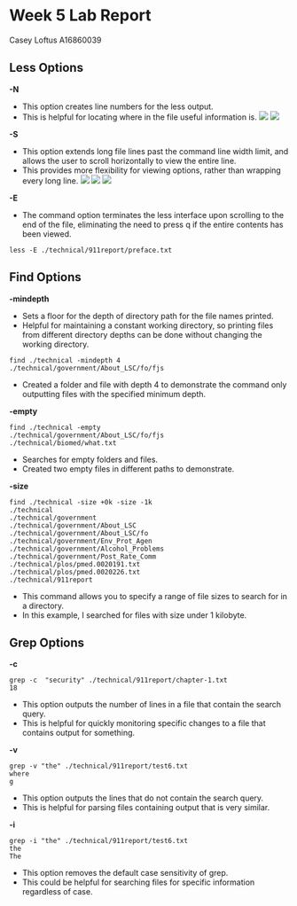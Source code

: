 # Week 5 Lab Report
Casey Loftus
A16860039

## Less Options

**-N**
* This option creates line numbers for the less output. 
* This is helpful for locating where in the file useful information is. 
![](https://user-images.githubusercontent.com/114450184/199063766-76ff22b1-f834-4f73-b9e8-93183726c336.png)
![](https://user-images.githubusercontent.com/114450184/199063862-98000ad2-3e94-4926-8b93-5df4cbd821c8.png)

**-S**
* This option extends long file lines past the command line width limit, and allows the user to scroll horizontally to view the entire line. 
* This provides more flexibility for viewing options, rather than wrapping every long line.
![](https://user-images.githubusercontent.com/114450184/199064616-341e369b-d245-4fc0-a995-593f1e470005.png)
![](https://user-images.githubusercontent.com/114450184/199064676-88b296d7-eb7c-4cd2-b433-f609b45c1eb5.png)
![](https://user-images.githubusercontent.com/114450184/199064703-579c19a9-4bcb-42f9-9b30-12d017cd36fd.png)

**-E**
* The command option terminates the less interface upon scrolling to the end of the file, eliminating the need to press q if the entire contents has been viewed. 
```
less -E ./technical/911report/preface.txt
```

## Find Options

**-mindepth**
* Sets a floor for the depth of directory path for the file names printed.
* Helpful for maintaining a constant working directory, so printing files from different directory depths can be done without changing the working directory. 
```
find ./technical -mindepth 4
./technical/government/About_LSC/fo/fjs
```
* Created a folder and file with depth 4 to demonstrate the command only outputting files with the specified minimum depth.

**-empty**
```
find ./technical -empty
./technical/government/About_LSC/fo/fjs
./technical/biomed/what.txt
```
* Searches for empty folders and files. 
* Created two empty files in different paths to demonstrate. 

**-size**
```
find ./technical -size +0k -size -1k  
./technical
./technical/government
./technical/government/About_LSC
./technical/government/About_LSC/fo
./technical/government/Env_Prot_Agen
./technical/government/Alcohol_Problems
./technical/government/Post_Rate_Comm
./technical/plos/pmed.0020191.txt
./technical/plos/pmed.0020226.txt
./technical/911report
```
* This command allows you to specify a range of file sizes to search for in a directory. 
* In this example, I searched for files with size under 1 kilobyte.

## Grep Options

**-c**
```
grep -c  "security" ./technical/911report/chapter-1.txt
18
```
* This option outputs the number of lines in a file that contain the search query. 
* This is helpful for quickly monitoring specific changes to a file that contains output for something.

**-v**
```
grep -v "the" ./technical/911report/test6.txt 
where
g
```

* This option outputs the lines that do not contain the search query. 
* This is helpful for parsing files containing output that is very similar.

**-i**
```
grep -i "the" ./technical/911report/test6.txt
the 
The
```
* This option removes the default case sensitivity of grep.
* This could be helpful for searching files for specific information regardless of case.